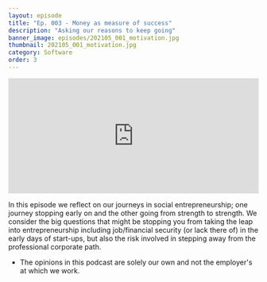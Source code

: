 ```yaml
---
layout: episode
title: "Ep. 003 - Money as measure of success"
description: "Asking our reasons to keep going"
banner_image: episodes/202105_001_motivation.jpg
thumbnail: 202105_001_motivation.jpg
category: Software
order: 3
---
```


<div class="spotify-embeds mb-4">
<iframe src="https://open.spotify.com/embed/episode/6URwmHYELalDQGGINO3cOh" width="100%" height="232" frameBorder="0" allowtransparency="true" allow="encrypted-media"></iframe>
</div>

In this episode we reflect on our journeys in social entrepreneurship; one journey stopping early on and the other going from strength to strength. We consider the big questions that might be stopping you from taking the leap into entrepreneurship including job/financial security (or lack there of) in the early days of start-ups, but also the risk involved in stepping away from the professional corporate path.

* The opinions in this podcast are solely our own and not the employer's at which we work.
